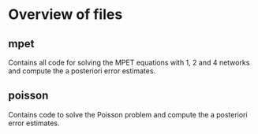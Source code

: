 # Overview of files

## mpet
Contains all code for solving the MPET equations with 1, 2 and 4 networks and compute the a posteriori error estimates.

## poisson
Contains code to solve the Poisson problem and compute the a posteriori error estimates.
